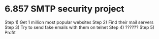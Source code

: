 # 6.857 SMTP security project

Step 1) Get 1 million most popular websites
Step 2) Find their mail servers
Step 3) Try to send fake emails with them on telnet
Step 4) ??????
Step 5) Profit
